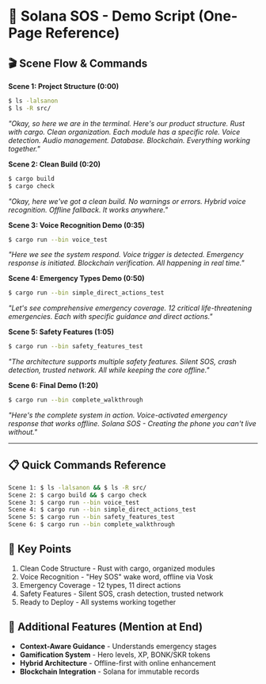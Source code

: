 # 🚨 Solana SOS - Demo Script (One-Page Reference)

## 🎬 **Scene Flow & Commands**

**Scene 1: Project Structure (0:00)**
```bash
$ ls -lalsanon
$ ls -R src/
```
*"Okay, so here we are in the terminal. Here's our product structure. Rust with cargo. Clean organization. Each module has a specific role. Voice detection. Audio management. Database. Blockchain. Everything working together."*

**Scene 2: Clean Build (0:20)**
```bash
$ cargo build
$ cargo check
```
*"Okay, here we've got a clean build. No warnings or errors. Hybrid voice recognition. Offline fallback. It works anywhere."*

**Scene 3: Voice Recognition Demo (0:35)**
```bash
$ cargo run --bin voice_test
```
*"Here we see the system respond. Voice trigger is detected. Emergency response is initiated. Blockchain verification. All happening in real time."*

**Scene 4: Emergency Types Demo (0:50)**
```bash
$ cargo run --bin simple_direct_actions_test
```
*"Let's see comprehensive emergency coverage. 12 critical life-threatening emergencies. Each with specific guidance and direct actions."*

**Scene 5: Safety Features (1:05)**
```bash
$ cargo run --bin safety_features_test
```
*"The architecture supports multiple safety features. Silent SOS, crash detection, trusted network. All while keeping the core offline."*

**Scene 6: Final Demo (1:20)**
```bash
$ cargo run --bin complete_walkthrough
```
*"Here's the complete system in action. Voice-activated emergency response that works offline. Solana SOS - Creating the phone you can't live without."*

---

## 📋 **Quick Commands Reference**
```bash
Scene 1: $ ls -lalsanon && $ ls -R src/
Scene 2: $ cargo build && $ cargo check
Scene 3: $ cargo run --bin voice_test
Scene 4: $ cargo run --bin simple_direct_actions_test
Scene 5: $ cargo run --bin safety_features_test
Scene 6: $ cargo run --bin complete_walkthrough
```

## 🎯 **Key Points**
1. Clean Code Structure - Rust with cargo, organized modules
2. Voice Recognition - "Hey SOS" wake word, offline via Vosk
3. Emergency Coverage - 12 types, 11 direct actions
4. Safety Features - Silent SOS, crash detection, trusted network
5. Ready to Deploy - All systems working together

## 🚀 **Additional Features (Mention at End)**
- **Context-Aware Guidance** - Understands emergency stages
- **Gamification System** - Hero levels, XP, BONK/SKR tokens
- **Hybrid Architecture** - Offline-first with online enhancement
- **Blockchain Integration** - Solana for immutable records 